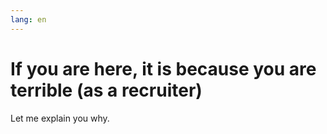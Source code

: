 ```yaml
---
lang: en
---
```


# If you are here, it is because you are terrible (as a recruiter)

Let me explain you why.
